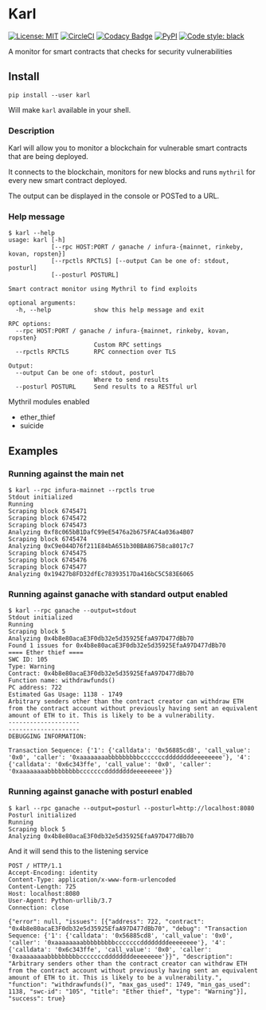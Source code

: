 # Karl

[![License: MIT](https://img.shields.io/badge/License-MIT-blue.svg)](https://opensource.org/licenses/MIT)
[![CircleCI](https://circleci.com/gh/cleanunicorn/karl/tree/master.svg?style=shield)](https://circleci.com/gh/cleanunicorn/karl) 
[![Codacy Badge](https://api.codacy.com/project/badge/Grade/53bb3ba0ed50447698e775edd397baa7)](https://www.codacy.com/app/lucadanielcostin/karl)
[![PyPI](https://img.shields.io/pypi/v/karl.svg)](https://pypi.org/project/karl/)
[![Code style: black](https://img.shields.io/badge/code%20style-black-000000.svg)](https://github.com/ambv/black)

A monitor for smart contracts that checks for security vulnerabilities

## Install

```shell
pip install --user karl
```

Will make `karl` available in your shell.

### Description
Karl will allow you to monitor a blockchain for vulnerable smart contracts that are being deployed.

It connects to the blockchain, monitors for new blocks and runs `mythril` for every new smart contract deployed.

The output can be displayed in the console or POSTed to a URL.

### Help message

```shell
$ karl --help
usage: karl [-h]
            [--rpc HOST:PORT / ganache / infura-{mainnet, rinkeby, kovan, ropsten}]
            [--rpctls RPCTLS] [--output Can be one of: stdout, posturl]
            [--posturl POSTURL]

Smart contract monitor using Mythril to find exploits

optional arguments:
  -h, --help            show this help message and exit

RPC options:
  --rpc HOST:PORT / ganache / infura-{mainnet, rinkeby, kovan, ropsten}
                        Custom RPC settings
  --rpctls RPCTLS       RPC connection over TLS

Output:
  --output Can be one of: stdout, posturl
                        Where to send results
  --posturl POSTURL     Send results to a RESTful url
```

Mythril modules enabled

- ether_thief
- suicide

## Examples

### Running against the main net

```shell
$ karl --rpc infura-mainnet --rpctls true      
Stdout initialized
Running
Scraping block 6745471
Scraping block 6745472
Scraping block 6745473
Analyzing 0xf8c065bB1DafC99eE5476a2b675FAC4a036a4B07
Scraping block 6745474
Analyzing 0xC9e044D76f211E84bA651b30BBA86758ca8017c7
Scraping block 6745475
Scraping block 6745476
Scraping block 6745477
Analyzing 0x19427b8FD32dfEc78393517Da416bC5C583E6065
```

### Running against ganache with standard output enabled
```shell
$ karl --rpc ganache --output=stdout
Stdout initialized
Running
Scraping block 5
Analyzing 0x4b8e80acaE3F0db32e5d35925EfaA97D477dBb70
Found 1 issues for 0x4b8e80acaE3F0db32e5d35925EfaA97D477dBb70
==== Ether thief ====
SWC ID: 105
Type: Warning
Contract: 0x4b8e80acaE3F0db32e5d35925EfaA97D477dBb70
Function name: withdrawfunds()
PC address: 722
Estimated Gas Usage: 1138 - 1749
Arbitrary senders other than the contract creator can withdraw ETH from the contract account without previously having sent an equivalent amount of ETH to it. This is likely to be a vulnerability.
--------------------
--------------------
DEBUGGING INFORMATION:

Transaction Sequence: {'1': {'calldata': '0x56885cd8', 'call_value': '0x0', 'caller': '0xaaaaaaaabbbbbbbbbcccccccddddddddeeeeeeee'}, '4': {'calldata': '0x6c343ffe', 'call_value': '0x0', 'caller': '0xaaaaaaaabbbbbbbbbcccccccddddddddeeeeeeee'}}
```

### Running against ganache with posturl enabled

```shell
$ karl --rpc ganache --output=posturl --posturl=http://localhost:8080
Posturl initialized
Running
Scraping block 5
Analyzing 0x4b8e80acaE3F0db32e5d35925EfaA97D477dBb70
```

And it will send this to the listening service

```
POST / HTTP/1.1
Accept-Encoding: identity
Content-Type: application/x-www-form-urlencoded
Content-Length: 725
Host: localhost:8080
User-Agent: Python-urllib/3.7
Connection: close

{"error": null, "issues": [{"address": 722, "contract": "0x4b8e80acaE3F0db32e5d35925EfaA97D477dBb70", "debug": "Transaction Sequence: {'1': {'calldata': '0x56885cd8', 'call_value': '0x0', 'caller': '0xaaaaaaaabbbbbbbbbcccccccddddddddeeeeeeee'}, '4': {'calldata': '0x6c343ffe', 'call_value': '0x0', 'caller': '0xaaaaaaaabbbbbbbbbcccccccddddddddeeeeeeee'}}", "description": "Arbitrary senders other than the contract creator can withdraw ETH from the contract account without previously having sent an equivalent amount of ETH to it. This is likely to be a vulnerability.", "function": "withdrawfunds()", "max_gas_used": 1749, "min_gas_used": 1138, "swc-id": "105", "title": "Ether thief", "type": "Warning"}], "success": true}
```

